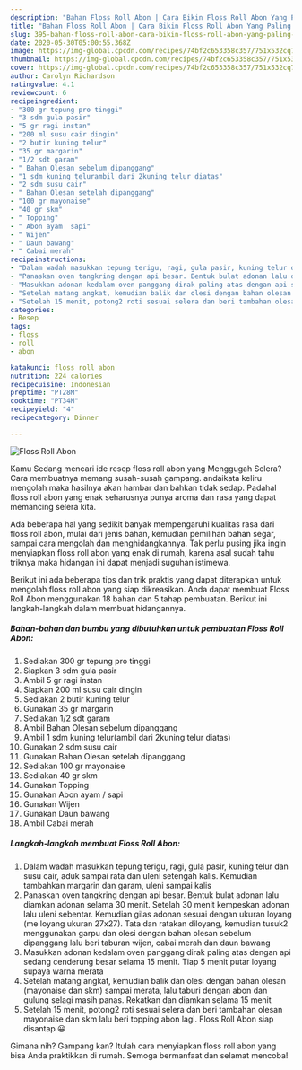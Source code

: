 ```yaml
---
description: "Bahan Floss Roll Abon | Cara Bikin Floss Roll Abon Yang Paling Enak"
title: "Bahan Floss Roll Abon | Cara Bikin Floss Roll Abon Yang Paling Enak"
slug: 395-bahan-floss-roll-abon-cara-bikin-floss-roll-abon-yang-paling-enak
date: 2020-05-30T05:00:55.368Z
image: https://img-global.cpcdn.com/recipes/74bf2c653358c357/751x532cq70/floss-roll-abon-foto-resep-utama.jpg
thumbnail: https://img-global.cpcdn.com/recipes/74bf2c653358c357/751x532cq70/floss-roll-abon-foto-resep-utama.jpg
cover: https://img-global.cpcdn.com/recipes/74bf2c653358c357/751x532cq70/floss-roll-abon-foto-resep-utama.jpg
author: Carolyn Richardson
ratingvalue: 4.1
reviewcount: 6
recipeingredient:
- "300 gr tepung pro tinggi"
- "3 sdm gula pasir"
- "5 gr ragi instan"
- "200 ml susu cair dingin"
- "2 butir kuning telur"
- "35 gr margarin"
- "1/2 sdt garam"
- " Bahan Olesan sebelum dipanggang"
- "1 sdm kuning telurambil dari 2kuning telur diatas"
- "2 sdm susu cair"
- " Bahan Olesan setelah dipanggang"
- "100 gr mayonaise"
- "40 gr skm"
- " Topping"
- " Abon ayam  sapi"
- " Wijen"
- " Daun bawang"
- " Cabai merah"
recipeinstructions:
- "Dalam wadah masukkan tepung terigu, ragi, gula pasir, kuning telur dan susu cair, aduk sampai rata dan uleni setengah kalis. Kemudian tambahkan margarin dan garam, uleni sampai kalis"
- "Panaskan oven tangkring dengan api besar. Bentuk bulat adonan lalu diamkan adonan selama 30 menit. Setelah 30 menit kempeskan adonan lalu uleni sebentar. Kemudian gilas adonan sesuai dengan ukuran loyang (me loyang ukuran 27x27). Tata dan ratakan diloyang, kemudian tusuk2 menggunakan garpu dan olesi dengan bahan olesan sebelum dipanggang lalu beri taburan wijen, cabai merah dan daun bawang"
- "Masukkan adonan kedalam oven panggang dirak paling atas dengan api sedang cenderung besar selama 15 menit. Tiap 5 menit putar loyang supaya warna merata"
- "Setelah matang angkat, kemudian balik dan olesi dengan bahan olesan (mayonaise dan skm) sampai merata, lalu taburi dengan abon dan gulung selagi masih panas. Rekatkan dan diamkan selama 15 menit"
- "Setelah 15 menit, potong2 roti sesuai selera dan beri tambahan olesan mayonaise dan skm lalu beri topping abon lagi. Floss Roll Abon siap disantap 😀"
categories:
- Resep
tags:
- floss
- roll
- abon

katakunci: floss roll abon 
nutrition: 224 calories
recipecuisine: Indonesian
preptime: "PT28M"
cooktime: "PT34M"
recipeyield: "4"
recipecategory: Dinner

---
```



![Floss Roll Abon](https://img-global.cpcdn.com/recipes/74bf2c653358c357/751x532cq70/floss-roll-abon-foto-resep-utama.jpg)

Kamu Sedang mencari ide resep floss roll abon yang Menggugah Selera? Cara membuatnya memang susah-susah gampang. andaikata keliru mengolah maka hasilnya akan hambar dan bahkan tidak sedap. Padahal floss roll abon yang enak seharusnya punya aroma dan rasa yang dapat memancing selera kita.

Ada beberapa hal yang sedikit banyak mempengaruhi kualitas rasa dari floss roll abon, mulai dari jenis bahan, kemudian pemilihan bahan segar, sampai cara mengolah dan menghidangkannya. Tak perlu pusing jika ingin menyiapkan floss roll abon yang enak di rumah, karena asal sudah tahu triknya maka hidangan ini dapat menjadi suguhan istimewa.




Berikut ini ada beberapa tips dan trik praktis yang dapat diterapkan untuk mengolah floss roll abon yang siap dikreasikan. Anda dapat membuat Floss Roll Abon menggunakan 18 bahan dan 5 tahap pembuatan. Berikut ini langkah-langkah dalam membuat hidangannya.

<!--inarticleads1-->

##### Bahan-bahan dan bumbu yang dibutuhkan untuk pembuatan Floss Roll Abon:

1. Sediakan 300 gr tepung pro tinggi
1. Siapkan 3 sdm gula pasir
1. Ambil 5 gr ragi instan
1. Siapkan 200 ml susu cair dingin
1. Sediakan 2 butir kuning telur
1. Gunakan 35 gr margarin
1. Sediakan 1/2 sdt garam
1. Ambil  Bahan Olesan sebelum dipanggang
1. Ambil 1 sdm kuning telur(ambil dari 2kuning telur diatas)
1. Gunakan 2 sdm susu cair
1. Gunakan  Bahan Olesan setelah dipanggang
1. Sediakan 100 gr mayonaise
1. Sediakan 40 gr skm
1. Gunakan  Topping
1. Gunakan  Abon ayam / sapi
1. Gunakan  Wijen
1. Gunakan  Daun bawang
1. Ambil  Cabai merah




<!--inarticleads2-->

##### Langkah-langkah membuat Floss Roll Abon:

1. Dalam wadah masukkan tepung terigu, ragi, gula pasir, kuning telur dan susu cair, aduk sampai rata dan uleni setengah kalis. Kemudian tambahkan margarin dan garam, uleni sampai kalis
1. Panaskan oven tangkring dengan api besar. Bentuk bulat adonan lalu diamkan adonan selama 30 menit. Setelah 30 menit kempeskan adonan lalu uleni sebentar. Kemudian gilas adonan sesuai dengan ukuran loyang (me loyang ukuran 27x27). Tata dan ratakan diloyang, kemudian tusuk2 menggunakan garpu dan olesi dengan bahan olesan sebelum dipanggang lalu beri taburan wijen, cabai merah dan daun bawang
1. Masukkan adonan kedalam oven panggang dirak paling atas dengan api sedang cenderung besar selama 15 menit. Tiap 5 menit putar loyang supaya warna merata
1. Setelah matang angkat, kemudian balik dan olesi dengan bahan olesan (mayonaise dan skm) sampai merata, lalu taburi dengan abon dan gulung selagi masih panas. Rekatkan dan diamkan selama 15 menit
1. Setelah 15 menit, potong2 roti sesuai selera dan beri tambahan olesan mayonaise dan skm lalu beri topping abon lagi. Floss Roll Abon siap disantap 😀




Gimana nih? Gampang kan? Itulah cara menyiapkan floss roll abon yang bisa Anda praktikkan di rumah. Semoga bermanfaat dan selamat mencoba!
